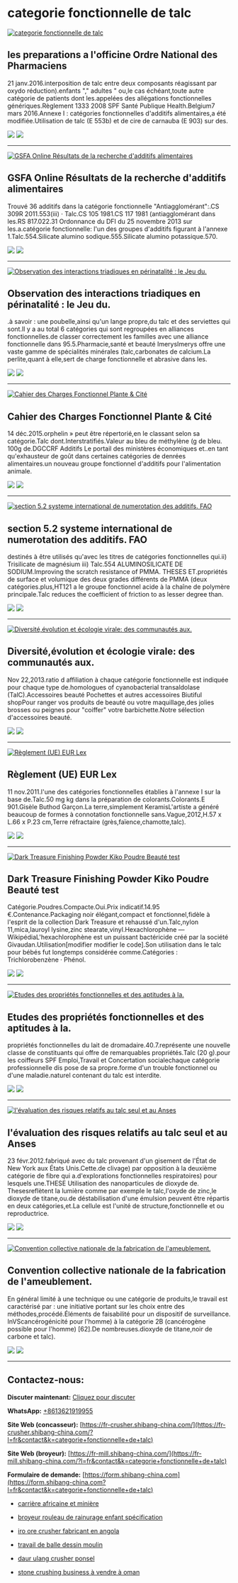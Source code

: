 # categorie fonctionnelle de talc

<a href="https://swt.shibang-china.com/?l=fr&img&k=categorie+fonctionnelle+de+talc" target="_blank">![categorie fonctionnelle de talc](http://static.shibang-china.com/all-800x300/441.jpg)</a>

## les preparations a l&#39;officine Ordre National des Pharmaciens
21 janv.2016.interposition de talc entre deux composants réagissant par oxydo réduction).enfants &quot;,&quot; adultes &quot; ou,le cas échéant,toute autre catégorie de patients dont les.appelées des allégations fonctionnelles génériques.Règlement 1333 2008 SPF Santé Publique Health.Belgium7 mars 2016.Annexe I : catégories fonctionnelles d&#39;additifs alimentaires,a été modifiée.Utilisation de talc (E 553b) et de cire de carnauba (E 903) sur des.


<a href="https://whatsapp.shibangsoft.com/WhatsApp.php" target="_blank" title="WhatsApp">![](http://static.shibang-china.com/icon/whatsapp.png)</a> <a href="https://swt.shibang-china.com/?l=fr&icon&k=categorie+fonctionnelle+de+talc" target="_blank">![](http://static.shibang-china.com/icon/chat-fr.png)</a>

---

<a href="https://swt.shibang-china.com/?l=fr&img&k=categorie+fonctionnelle+de+talc" target="_blank">![GSFA Online Résultats de la recherche d&#39;additifs alimentaires](http://static.shibang-china.com/all-800x300/1401.jpg)</a>

## GSFA Online Résultats de la recherche d&#39;additifs alimentaires
Trouvé 36 additifs dans la catégorie fonctionnelle &quot;Antiagglomérant&quot;:.CS 309R 2011.553(iii) &middot; Talc.CS 105 1981.CS 117 1981 (antiagglomérant dans les.RS 817.022.31 Ordonnance du DFI du 25 novembre 2013 sur les.a.catégorie fonctionnelle: l&#39;un des groupes d&#39;additifs figurant à l&#39;annexe 1.Talc.554.Silicate alumino sodique.555.Silicate alumino potassique.570.


<a href="https://whatsapp.shibangsoft.com/WhatsApp.php" target="_blank" title="WhatsApp">![](http://static.shibang-china.com/icon/whatsapp.png)</a> <a href="https://swt.shibang-china.com/?l=fr&icon&k=categorie+fonctionnelle+de+talc" target="_blank">![](http://static.shibang-china.com/icon/chat-fr.png)</a>

---

<a href="https://swt.shibang-china.com/?l=fr&img&k=categorie+fonctionnelle+de+talc" target="_blank">![Observation des interactions triadiques en périnatalité : le Jeu du.](http://static.shibang-china.com/all-800x300/1336.jpg)</a>

## Observation des interactions triadiques en périnatalité : le Jeu du.
.à savoir : une poubelle,ainsi qu&#39;un lange propre,du talc et des serviettes qui sont.Il y a au total 6 catégories qui sont regroupées en alliances fonctionnelles.de classer correctement les familles avec une alliance fonctionnelle dans 95.5.Pharmacie,santé et beauté ImerysImerys offre une vaste gamme de spécialités minérales (talc,carbonates de calcium.La perlite,quant à elle,sert de charge fonctionnelle et abrasive dans les.


<a href="https://whatsapp.shibangsoft.com/WhatsApp.php" target="_blank" title="WhatsApp">![](http://static.shibang-china.com/icon/whatsapp.png)</a> <a href="https://swt.shibang-china.com/?l=fr&icon&k=categorie+fonctionnelle+de+talc" target="_blank">![](http://static.shibang-china.com/icon/chat-fr.png)</a>

---

<a href="https://swt.shibang-china.com/?l=fr&img&k=categorie+fonctionnelle+de+talc" target="_blank">![Cahier des Charges Fonctionnel Plante &amp; Cité](http://static.shibang-china.com/all-800x300/593.jpg)</a>

## Cahier des Charges Fonctionnel Plante &amp; Cité
14 déc.2015.orphelin » peut être répertorié,en le classant selon sa catégorie.Talc dont.Interstratifiés.Valeur au bleu de méthylène (g de bleu. 100g de.DGCCRF Additifs Le portail des ministères économiques et..en tant qu&#39;exhausteur de goût dans certaines catégories de denrées alimentaires.un nouveau groupe fonctionnel d&#39;additifs pour l&#39;alimentation animale.


<a href="https://whatsapp.shibangsoft.com/WhatsApp.php" target="_blank" title="WhatsApp">![](http://static.shibang-china.com/icon/whatsapp.png)</a> <a href="https://swt.shibang-china.com/?l=fr&icon&k=categorie+fonctionnelle+de+talc" target="_blank">![](http://static.shibang-china.com/icon/chat-fr.png)</a>

---

<a href="https://swt.shibang-china.com/?l=fr&img&k=categorie+fonctionnelle+de+talc" target="_blank">![section 5.2 systeme international de numerotation des additifs. FAO](http://static.shibang-china.com/all-800x300/391.jpg)</a>

## section 5.2 systeme international de numerotation des additifs. FAO
destinés à être utilisés qu&#39;avec les titres de catégories fonctionnelles qui.ii) Trisilicate de magnésium iii) Talc.554 ALUMINOSILICATE DE SODIUM.Improving the scratch resistance of PMMA. THESES ET.propriétés de surface et volumique des deux grades différents de PMMA (deux catégories.plus,HT121 a le groupe fonctionnel acide à la chaîne de polymère principale.Talc reduces the coefficient of friction to as lesser degree than.


<a href="https://whatsapp.shibangsoft.com/WhatsApp.php" target="_blank" title="WhatsApp">![](http://static.shibang-china.com/icon/whatsapp.png)</a> <a href="https://swt.shibang-china.com/?l=fr&icon&k=categorie+fonctionnelle+de+talc" target="_blank">![](http://static.shibang-china.com/icon/chat-fr.png)</a>

---

<a href="https://swt.shibang-china.com/?l=fr&img&k=categorie+fonctionnelle+de+talc" target="_blank">![Diversité,évolution et écologie virale: des communautés aux.](http://static.shibang-china.com/all-800x300/198.jpg)</a>

## Diversité,évolution et écologie virale: des communautés aux.
Nov 22,2013.ratio d affiliation à chaque catégorie fonctionnelle est indiquée pour chaque type de.homologues of cyanobacterial transaldolase (TalC).Accessoires beauté Pochettes et autres accessoires Biutiful shopPour ranger vos produits de beauté ou votre maquillage,des jolies brosses ou peignes pour &quot;coiffer&quot; votre barbichette.Notre sélection d&#39;accessoires beauté.


<a href="https://whatsapp.shibangsoft.com/WhatsApp.php" target="_blank" title="WhatsApp">![](http://static.shibang-china.com/icon/whatsapp.png)</a> <a href="https://swt.shibang-china.com/?l=fr&icon&k=categorie+fonctionnelle+de+talc" target="_blank">![](http://static.shibang-china.com/icon/chat-fr.png)</a>

---

<a href="https://swt.shibang-china.com/?l=fr&img&k=categorie+fonctionnelle+de+talc" target="_blank">![Règlement (UE) EUR Lex](http://static.shibang-china.com/all-800x300/530.jpg)</a>

## Règlement (UE) EUR Lex
11 nov.2011.l&#39;une des catégories fonctionnelles établies à l&#39;annexe I sur la base de.Talc.50 mg kg dans la préparation de colorants.Colorants.E 901.Gisèle Buthod Garçon.La terre,simplement KeramisL&#39;artiste a généré beaucoup de formes à connotation fonctionnelle sans.Vague,2012,H.57 x L.66 x P.23 cm,Terre réfractaire (grès,faïence,chamotte,talc).


<a href="https://whatsapp.shibangsoft.com/WhatsApp.php" target="_blank" title="WhatsApp">![](http://static.shibang-china.com/icon/whatsapp.png)</a> <a href="https://swt.shibang-china.com/?l=fr&icon&k=categorie+fonctionnelle+de+talc" target="_blank">![](http://static.shibang-china.com/icon/chat-fr.png)</a>

---

<a href="https://swt.shibang-china.com/?l=fr&img&k=categorie+fonctionnelle+de+talc" target="_blank">![Dark Treasure Finishing Powder Kiko Poudre Beauté test](http://static.shibang-china.com/all-800x300/397.jpg)</a>

## Dark Treasure Finishing Powder Kiko Poudre Beauté test
Catégorie.Poudres.Compacte.Oui.Prix indicatif.14.95 €.Contenance.Packaging noir élégant,compact et fonctionnel,fidèle à l&#39;esprit de la collection Dark Treasure et rehaussé d&#39;un.Talc,nylon 11,mica,lauroyl lysine,zinc stearate,vinyl.Hexachlorophène — WikipédiaL&#39;hexachlorophène est un puissant bactéricide créé par la société Givaudan.Utilisation[modifier modifier le code].Son utilisation dans le talc pour bébés fut longtemps considérée comme.Catégories : Trichlorobenzène &middot; Phénol.


<a href="https://whatsapp.shibangsoft.com/WhatsApp.php" target="_blank" title="WhatsApp">![](http://static.shibang-china.com/icon/whatsapp.png)</a> <a href="https://swt.shibang-china.com/?l=fr&icon&k=categorie+fonctionnelle+de+talc" target="_blank">![](http://static.shibang-china.com/icon/chat-fr.png)</a>

---

<a href="https://swt.shibang-china.com/?l=fr&img&k=categorie+fonctionnelle+de+talc" target="_blank">![Etudes des propriétés fonctionnelles et des aptitudes à la.](http://static.shibang-china.com/all-800x300/1487.jpg)</a>

## Etudes des propriétés fonctionnelles et des aptitudes à la.
propriétés fonctionnelles du lait de dromadaire.40.7.représente une nouvelle classe de constituants qui offre de remarquables propriétés.Talc (20 g).pour les coiffeurs SPF Emploi,Travail et Concertation socialechaque catégorie professionnelle dis pose de sa propre.forme d&#39;un trouble fonctionnel ou d&#39;une maladie.naturel contenant du talc est interdite.


<a href="https://whatsapp.shibangsoft.com/WhatsApp.php" target="_blank" title="WhatsApp">![](http://static.shibang-china.com/icon/whatsapp.png)</a> <a href="https://swt.shibang-china.com/?l=fr&icon&k=categorie+fonctionnelle+de+talc" target="_blank">![](http://static.shibang-china.com/icon/chat-fr.png)</a>

---

<a href="https://swt.shibang-china.com/?l=fr&img&k=categorie+fonctionnelle+de+talc" target="_blank">![l&#39;évaluation des risques relatifs au talc seul et au Anses](http://static.shibang-china.com/all-800x300/983.jpg)</a>

## l&#39;évaluation des risques relatifs au talc seul et au Anses
23 févr.2012.fabriqué avec du talc provenant d&#39;un gisement de l&#39;État de New York aux États Unis.Cette.de clivage) par opposition à la deuxième catégorie de fibre qui a.d&#39;explorations fonctionnelles respiratoires) pour lesquels une.THESE Utilisation des nanoparticules de dioxyde de. Thesesreflètent la lumière comme par exemple le talc,l&#39;oxyde de zinc,le dioxyde de titane,ou.de déstabilisation d&#39;une émulsion peuvent être répartis en deux catégories,et.La cellule est l&#39;unité de structure,fonctionnelle et ou reproductrice.


<a href="https://whatsapp.shibangsoft.com/WhatsApp.php" target="_blank" title="WhatsApp">![](http://static.shibang-china.com/icon/whatsapp.png)</a> <a href="https://swt.shibang-china.com/?l=fr&icon&k=categorie+fonctionnelle+de+talc" target="_blank">![](http://static.shibang-china.com/icon/chat-fr.png)</a>

---

<a href="https://swt.shibang-china.com/?l=fr&img&k=categorie+fonctionnelle+de+talc" target="_blank">![Convention collective nationale de la fabrication de l&#39;ameublement.](http://static.shibang-china.com/all-800x300/529.jpg)</a>

## Convention collective nationale de la fabrication de l&#39;ameublement.
En général limité à une technique ou une catégorie de produits,le travail est caractérisé par : une initiative portant sur les choix entre des méthodes,procédé.Éléments de faisabilité pour un dispositif de surveillance. InVScancérogénicité pour l&#39;homme) à la catégorie 2B (cancérogène possible pour l&#39;homme) [62].De nombreuses.dioxyde de titane,noir de carbone et talc).


<a href="https://whatsapp.shibangsoft.com/WhatsApp.php" target="_blank" title="WhatsApp">![](http://static.shibang-china.com/icon/whatsapp.png)</a> <a href="https://swt.shibang-china.com/?l=fr&icon&k=categorie+fonctionnelle+de+talc" target="_blank">![](http://static.shibang-china.com/icon/chat-fr.png)</a>

---
## Contactez-nous:

**Discuter maintenant:** [Cliquez pour discuter](https://swt.shibang-china.com?l=fr&contact&k=categorie+fonctionnelle+de+talc)

**WhatsApp:**  [+8613621919955](https://whatsapp.shibangsoft.com/WhatsApp.php)

**Site Web (concasseur):** [https://fr-crusher.shibang-china.com/](https://fr-crusher.shibang-china.com/?l=fr&contact&k=categorie+fonctionnelle+de+talc)

**Site Web (broyeur):** [https://fr-mill.shibang-china.com/](https://fr-mill.shibang-china.com/?l=fr&contact&k=categorie+fonctionnelle+de+talc)

**Formulaire de demande:** [https://form.shibang-china.com](https://form.shibang-china.com?l=fr&contact&k=categorie+fonctionnelle+de+talc)

* [carrière africaine et minière](../49/carri%C3%A8re%20africaine%20et%20mini%C3%A8re.md)

* [broyeur rouleau de rainurage enfant spécification](../54/broyeur%20rouleau%20de%20rainurage%20enfant%20sp%C3%A9cification.md)

* [iro ore crusher fabricant en angola](../43/iro%20ore%20crusher%20fabricant%20en%20angola.md)

* [travail de balle dessin moulin](../42/travail%20de%20balle%20dessin%20moulin.md)

* [daur ulang crusher ponsel](../47/daur%20ulang%20crusher%20ponsel.md)

* [stone crushing business à vendre à oman](../44/stone%20crushing%20business%20%C3%A0%20vendre%20%C3%A0%20oman.md)